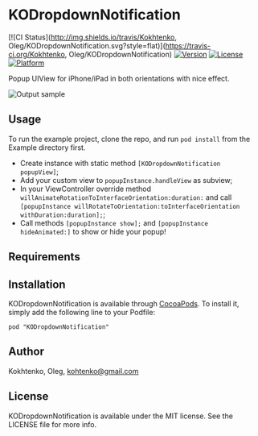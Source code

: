 # KODropdownNotification

[![CI Status](http://img.shields.io/travis/Kokhtenko, Oleg/KODropdownNotification.svg?style=flat)](https://travis-ci.org/Kokhtenko, Oleg/KODropdownNotification)
[![Version](https://img.shields.io/cocoapods/v/KODropdownNotification.svg?style=flat)](http://cocoadocs.org/docsets/KODropdownNotification)
[![License](https://img.shields.io/cocoapods/l/KODropdownNotification.svg?style=flat)](http://cocoadocs.org/docsets/KODropdownNotification)
[![Platform](https://img.shields.io/cocoapods/p/KODropdownNotification.svg?style=flat)](http://cocoadocs.org/docsets/KODropdownNotification)

Popup UIView for iPhone/iPad in both orientations with nice effect. 

![Output sample](https://raw.github.com/kohtenko/KODropdownNotification/master/anamitionExample.gif)

## Usage

To run the example project, clone the repo, and run `pod install` from the Example directory first.

- Create instance with static method `[KODropdownNotification popupView]`;
- Add your custom view to `popupInstance.handleView` as subview;
- In your ViewController override method `willAnimateRotationToInterfaceOrientation:duration:` and call `[popupInstance willRotateToOrientation:toInterfaceOrientation withDuration:duration];`;
- Call methods `[popupInstance show];` and `[popupInstance hideAnimated:]` to show or hide your popup!


## Requirements

## Installation

KODropdownNotification is available through [CocoaPods](http://cocoapods.org). To install
it, simply add the following line to your Podfile:

    pod "KODropdownNotification"

## Author

Kokhtenko, Oleg, kohtenko@gmail.com

## License

KODropdownNotification is available under the MIT license. See the LICENSE file for more info.

